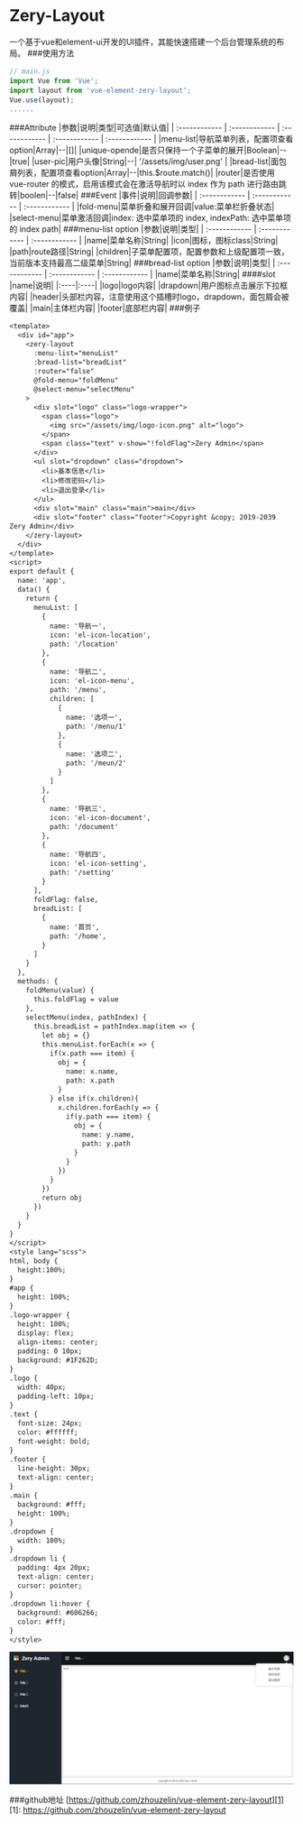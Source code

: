 # Zery-Layout
一个基于vue和element-ui开发的UI插件，其能快速搭建一个后台管理系统的布局。
###使用方法
```javascript
// main.js
import Vue from 'Vue';
import layout from 'vue-element-zery-layout';
Vue.use(layout);
......
```
###Attribute
|参数|说明|类型|可选值|默认值|
| :------------ | :------------ | :------------ | :------------ | :------------ |
|menu-list|导航菜单列表，配置项查看option|Array|--|[]|
|unique-opende|是否只保持一个子菜单的展开|Boolean|--|true|
|user-pic|用户头像|String|--| '/assets/img/user.png'  |
|bread-list|面包屑列表，配置项查看option|Array|--|this.$route.match()|
|router|是否使用 vue-router 的模式，启用该模式会在激活导航时以 index 作为 path 进行路由跳转|boolen|--|false|
###Event
|事件|说明|回调参数|
| :------------ | :------------ | :------------ |
|fold-menu|菜单折叠和展开回调|value:菜单栏折叠状态|
|select-menu|菜单激活回调|index: 选中菜单项的 index, indexPath: 选中菜单项的 index path|
###menu-list option
|参数|说明|类型|
| :------------ | :------------ | :------------ |
|name|菜单名称|String|
|icon|图标，图标class|String|
|path|route路径|String|
|children|子菜单配置项，配置参数和上级配置项一致，当前版本支持最高二级菜单|String|
###bread-list option
|参数|说明|类型|
| :------------ | :------------ | :------------ |
|name|菜单名称|String|
####slot
|name|说明|
|:----|:----|
|logo|logo内容|
|drapdown|用户图标点击展示下拉框内容|
|header|头部栏内容，注意使用这个插槽时logo，drapdown，面包屑会被覆盖|
|main|主体栏内容|
|footer|底部栏内容|
###例子
`````
<template>
  <div id="app">
    <zery-layout
      :menu-list="menuList"
      :bread-list="breadList"
      :router="false"
      @fold-menu="foldMenu"
      @select-menu="selectMenu"
    >
      <div slot="logo" class="logo-wrapper">
        <span class="logo">
          <img src="/assets/img/logo-icon.png" alt="logo">
        </span>
        <span class="text" v-show="!foldFlag">Zery Admin</span>
      </div>
      <ul slot="dropdown" class="dropdown">
        <li>基本信息</li>
        <li>修改密码</li>
        <li>退出登录</li>
      </ul>
      <div slot="main" class="main">main</div>
      <div slot="footer" class="footer">Copyright &copy; 2019-2039 Zery Admin</div>
    </zery-layout>
  </div>
</template>
<script>
export default {
  name: 'app',
  data() {
    return {
      menuList: [
        {
          name: '导航一',
          icon: 'el-icon-location',
          path: '/location'
        },
        {
          name: '导航二',
          icon: 'el-icon-menu',
          path: '/menu',
          children: [
            {
              name: '选项一',
              path: '/menu/1'
            },
            {
              name: '选项二',
              path: '/meun/2'
            }
          ]
        },
        {
          name: '导航三',
          icon: 'el-icon-document',
          path: '/document'
        },
        {
          name: '导航四',
          icon: 'el-icon-setting',
          path: '/setting'
        }
      ],
      foldFlag: false,
      breadList: [
        {
          name: '首页',
          path: '/home',
        }
      ]
    }
  },
  methods: {
    foldMenu(value) {
      this.foldFlag = value
    },
    selectMenu(index, pathIndex) {
      this.breadList = pathIndex.map(item => {
        let obj = {}
        this.menuList.forEach(x => {
          if(x.path === item) {
            obj = {
              name: x.name,
              path: x.path
            }
          } else if(x.children){
            x.children.forEach(y => {
              if(y.path === item) {
                obj = {
                  name: y.name,
                  path: y.path
                }
              }
            })
          }
        })
        return obj
      })
    }
  }
}
</script>
<style lang="scss">
html, body {
  height:100%;
}
#app {
  height: 100%;
}
.logo-wrapper {
  height: 100%;
  display: flex;
  align-items: center;
  padding: 0 10px;
  background: #1F262D;
}
.logo {
  width: 40px;
  padding-left: 10px;
}
.text {
  font-size: 24px;
  color: #ffffff;
  font-weight: bold;
}
.footer {
  line-height: 30px;
  text-align: center;
}
.main {
  background: #fff;
  height: 100%;
}
.dropdown {
  width: 100%;
}
.dropdown li {
  padding: 4px 20px;
  text-align: center;
  cursor: pointer;
}
.dropdown li:hover {
  background: #606266;
  color: #fff;
}
</style>
`````
![zery-admin](https://raw.githubusercontent.com/zhouzelin/vue-element-zery-layout/master/public/assets/img/zery-admin.png "zery-admin")

###github地址
[https://github.com/zhouzelin/vue-element-zery-layout][1]
[1]: https://github.com/zhouzelin/vue-element-zery-layout